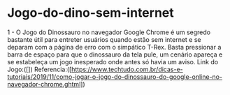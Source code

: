 # Jogo-do-dino-sem-internet

1 - O Jogo do Dinossauro no navegador Google Chrome é um segredo bastante útil para entreter usuários quando estão sem internet e se deparam com a página de erro com o simpático T-Rex. Basta pressionar a barra de espaço para que o dinossauro da tela pule, um cenário apareça e se estabeleça um jogo inesperado onde antes só havia um aviso.
Link do Jogo:([])
Referencia:([https://www.techtudo.com.br/dicas-e-tutoriais/2019/11/como-jogar-o-jogo-do-dinossauro-do-google-online-no-navegador-chrome.ghtml])
